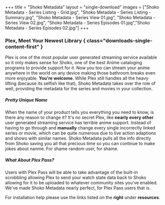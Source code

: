 +++
title = "Shoko Metadata"
layout = "single-download"
images = ["Shoko Metadata - Series Listing - Grid.jpg", "Shoko Metadata - Series Listing - Summary.jpg", "Shoko Metadata - Series View 01.jpg", "Shoko Metadata - Series View 02.jpg", "Shoko Metadata - Series Episodes 01.jpg","Shoko Metadata - Series Episodes 02.jpg"]
+++

### Plex, Meet Your Newest Library { class="downloads-single-content-first" }

Plex is one of the most popular user generated streaming service available so it only makes sense for Shoko, one of the best Anime cataloging programs to provide support for it. Now you too can stream your anime anywhere in the world on any device making those bathroom breaks even more enjoyable. **You're welcome**. While Plex still handles all the heavy lifting (because its selfish like that), Shoko Metadata takes over the role of well, providing the metadata for the series and movies in your collection. 

##### Pretty Unique Name

When the name of your product tells you everything you need to know, is there any reason to change it? It's no secret Plex, like **nearly every other** user generated streaming service has terrible anime support. Instead of having to go through and **manually** change every single incorrectly linked series or movie, which can be quite numerous due to live action adaptions and shows with similar names. Shoko Metadata pulls all the info directly from Shoko saving you all that precious time so you can continue to make jokes about nanme. For shame random user, for shame.

##### What About Plex Pass?

Users with Plex Pass will be able to take advantage of the built-in scrobbling allowing Plex to send your watch state data back to Shoko allowing for it to be uploaded to whatever community sites you've enabled. We've made Shoko Metadata nearly perfect, for Plex Pass users that is.

For installation help please use the links listed on the **right** under **resources**.
